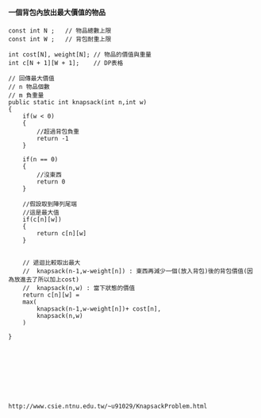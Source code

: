 #### 一個背包內放出最大價值的物品

    const int N ;   // 物品總數上限
    const int W ;   // 背包耐重上限

    int cost[N], weight[N]; // 物品的價值與重量
    int c[N + 1][W + 1];    // DP表格

    // 回傳最大價值
    // n 物品個數
    // m 負重量
    public static int knapsack(int n,int w)
    {  
        if(w < 0)
        {
            //超過背包負重
            return -1
        }

        if(n == 0)
        {
            //沒東西
            return 0
        }

        //假設取到陣列尾端
        //這是最大值
        if(c[n][w])
        {
            return c[n][w]
        }


        // 遞迴比較取出最大
        //  knapsack(n-1,w-weight[n]) : 東西再減少一個(放入背包)後的背包價值(因為放進去了所以加上cost)
        //  knapsack(n,w) : 當下狀態的價值
        return c[n][w] = 
        max(
            knapsack(n-1,w-weight[n])+ cost[n],
            knapsack(n,w)
        )

    }









    http://www.csie.ntnu.edu.tw/~u91029/KnapsackProblem.html